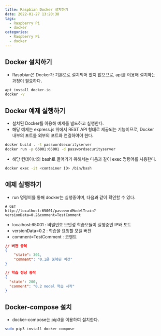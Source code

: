 ```yaml
---
title: Raspbian Docker 설치하기
date: 2022-01-27 13:20:38
tags:
  - Raspberry Pi
  - docker
categories:
  - Raspberry Pi
  - docker
---
```


## Docker 설치하기

- Raspbian은 Docker가 기본으로 설치되어 있지 않으므로, apt를 이용해 설치하는 과정이 필요하다.

```bash
apt install docker.io
docker -v
```

## Docker 예제 실행하기

- 설치된 Docker를 이용해 예제를 빌드하고 실행한다.
- 해당 예제는 express.js 위에서 REST API 형태로 제공되는 기능이므로, Docker 내부의 포트를 외부의 포트와 연결하여야 한다.

```bash
docker build . -t passwordsecurityserver
docker run -p 65001:65001 -d passwordsecurityserver
```

- 해당 컨테이너의 bash로 들어가기 위해서는 다음과 같이 exec 명령어를 사용한다.

```bash
docker exec -it <container ID> /bin/bash
```

## 예제 실행하기

- run 명령어를 통해 docker는 실행중이며, 다음과 같이 확인할 수 있다.

```
# GET
http://localhost:65001/passwordModelTrain?versionData=0.2&comment=TestComment
```

- localhost:65001 : 비밀번호 보안성 학습모듈이 실행중인 IP와 포트
- versionData=0.2 : 학습을 요청할 모델 버전
- comment=TestComment : 코멘트

```json
// 버전 중복
{
    "state": 301,
    "comment": "0.1은 중복된 버전"
}

// 학습 정상 동작
{
  "state": 200,
  "comment": "0.2 model 학습 시작"
}
```

## Docker-compose 설치

- docker-compose는 pip3을 이용하여 설치한다.

```bash
sudo pip3 install docker-compose
```
